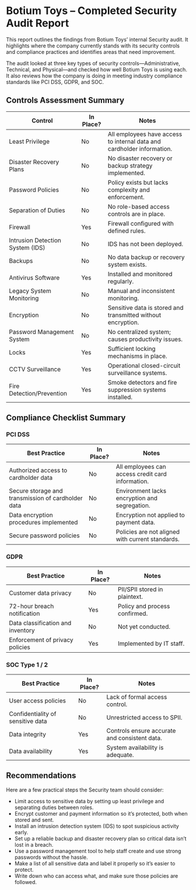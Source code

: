 # Botium Toys – Completed Security Audit Report

This report outlines the findings from Botium Toys’ internal Security audit. It highlights where the company currently stands with its security controls and compliance practices and identifies areas that need improvement.

The audit looked at three key types of security controls—Administrative, Technical, and Physical—and checked how well Botium Toys is using each. It also reviews how the company is doing in meeting industry compliance standards like PCI DSS, GDPR, and SOC.

## Controls Assessment Summary

| Control | In Place? | Notes |
| --- | --- | --- |
| Least Privilege | No | All employees have access to internal data and cardholder information. |
| Disaster Recovery Plans | No | No disaster recovery or backup strategy implemented. |
| Password Policies | No | Policy exists but lacks complexity and enforcement. |
| Separation of Duties | No | No role-based access controls are in place. |
| Firewall | Yes | Firewall configured with defined rules. |
| Intrusion Detection System (IDS) | No | IDS has not been deployed. |
| Backups | No | No data backup or recovery system exists. |
| Antivirus Software | Yes | Installed and monitored regularly. |
| Legacy System Monitoring | No | Manual and inconsistent monitoring. |
| Encryption | No | Sensitive data is stored and transmitted without encryption. |
| Password Management System | No | No centralized system; causes productivity issues. |
| Locks | Yes | Sufficient locking mechanisms in place. |
| CCTV Surveillance | Yes | Operational closed-circuit surveillance systems. |
| Fire Detection/Prevention | Yes | Smoke detectors and fire suppression systems installed. |

## Compliance Checklist Summary

### PCI DSS

| Best Practice | In Place? | Notes |
| --- | --- | --- |
| Authorized access to cardholder data | No | All employees can access credit card information. |
| Secure storage and transmission of cardholder data | No | Environment lacks encryption and segregation. |
| Data encryption procedures implemented | No | Encryption not applied to payment data. |
| Secure password policies | No | Policies are not aligned with current standards. |

### GDPR

| Best Practice | In Place? | Notes |
| --- | --- | --- |
| Customer data privacy | No | PII/SPII stored in plaintext. |
| 72-hour breach notification | Yes | Policy and process confirmed. |
| Data classification and inventory | No | Not yet conducted. |
| Enforcement of privacy policies | Yes | Implemented by IT staff. |

### SOC Type 1 / 2

| Best Practice | In Place? | Notes |
| --- | --- | --- |
| User access policies | No | Lack of formal access control. |
| Confidentiality of sensitive data | No | Unrestricted access to SPII. |
| Data integrity | Yes | Controls ensure accurate and consistent data. |
| Data availability | Yes | System availability is adequate. |

## Recommendations

Here are a few practical steps the Security team should consider:
- Limit access to sensitive data by setting up least privilege and separating duties between roles.
- Encrypt customer and payment information so it’s protected, both when stored and sent.
- Install an intrusion detection system (IDS) to spot suspicious activity early.
- Set up a reliable backup and disaster recovery plan so critical data isn’t lost in a breach.
- Use a password management tool to help staff create and use strong passwords without the hassle.
- Make a list of all sensitive data and label it properly so it’s easier to protect.
- Write down who can access what, and make sure those policies are followed.
